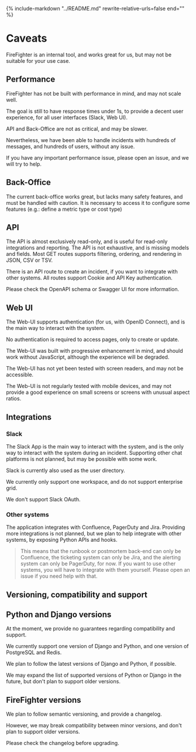 {%
   include-markdown "../README.md"
   rewrite-relative-urls=false
   end="<!--intro-end-->"
%}


# Caveats

FireFighter is an internal tool, and works great for us, but may not be suitable for your use case.

## Performance

FireFighter has not be built with performance in mind, and may not scale well.

The goal is still to have response times under 1s, to provide a decent user experience, for all user interfaces (Slack, Web UI).

API and Back-Office are not as critical, and may be slower.

Nevertheless, we have been able to handle incidents with hundreds of messages, and hundreds of users, without any issue.

If you have any important performance issue, please open an issue, and we will try to help.

## Back-Office

The current back-office works great, but lacks many safety features, and must be handled with caution.
It is necessary to access it to configure some features (e.g.: define a metric type or cost type)

## API

The API is almost exclusively read-only, and is useful for read-only integrations and reporting.
The API is not exhaustive, and is missing models and fields.
Most GET routes supports filtering, ordering, and rendering in JSON, CSV or TSV.

There is an API route to create an incident, if you want to integrate with other systems.
All routes support Cookie and API Key authentication.

Please check the OpenAPI schema or Swagger UI for more information.

## Web UI

The Web-UI supports authentication (for us, with OpenID Connect), and is the main way to interact with the system.

No authentication is required to access pages, only to create or update.

The Web-UI was built with progressive enhancement in mind, and should work without JavaScript, although the experience will be degraded.

The Web-UI has not yet been tested with screen readers, and may not be accessible.

The Web-UI is not regularly tested with mobile devices, and may not provide a good experience on small screens or screens with unusual aspect ratios.

## Integrations

### Slack

The Slack App is the main way to interact with the system, and is the only way to interact with the system during an incident.
Supporting other chat platforms is not planned, but may be possible with some work.

Slack is currently also used as the user directory.

We currently only support one workspace, and do not support enterprise grid.

We don't support Slack OAuth.

### Other systems

The application integrates with Confluence, PagerDuty and Jira.
Providing more integrations is not planned, but we plan to help integrate with other systems, by exposing Python APIs and hooks.

> This means that the runbook or postmortem back-end can only be Confluence, the ticketing system can only be Jira, and the alerting system can only be PagerDuty, for now.
> If you want to use other systems, you will have to integrate with them yourself.
> Please open an issue if you need help with that.

## Versioning, compatibility and support

## Python and Django versions

At the moment, we provide no guarantees regarding compatibility and support.

We currently support one version of Django and Python, and one version of PostgreSQL and Redis.

We plan to follow the latest versions of Django and Python, if possible.

We may expand the list of supported versions of Python or Django in the future, but don't plan to support older versions.

## FireFighter versions

We plan to follow semantic versioning, and provide a changelog.

However, we may break compatibility between minor versions, and don't plan to support older versions.

Please check the changelog before upgrading.
